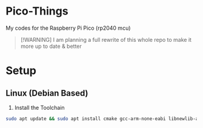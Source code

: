# Pico-Things
My codes for the Raspberry Pi Pico (rp2040 mcu)
>[!WARNING] I am planning a full rewrite of this whole repo to make it more up to date & better

# Setup

## Linux (Debian Based)

1. Install the Toolchain
```bash
sudo apt update && sudo apt install cmake gcc-arm-none-eabi libnewlib-arm-none-eabi build-essential -y
```
